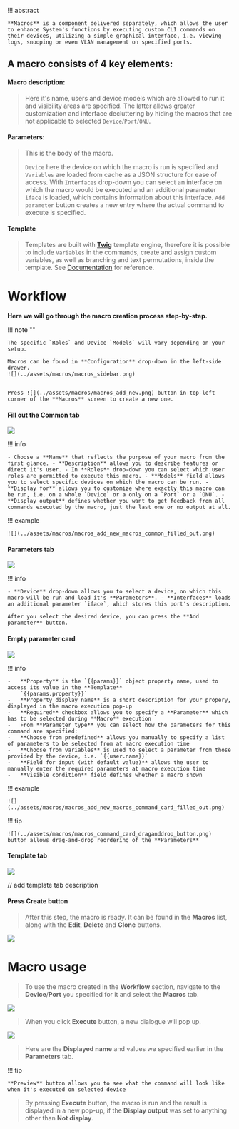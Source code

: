 !!! abstract
    
    **Macros** is a component delivered separately, which allows the user to enhance System's functions by executing custom CLI commands on their devices, utilizing a simple graphical interface, i.e. viewing logs, snooping or even VLAN management on specified ports.

## A macro consists of 4 key elements:

#### Macro description:

> Here it's name, users and device models which are allowed to run it and visibility areas are specified. The latter allows greater customization and interface decluttering by hiding the macros that are not applicable to selected `Device`/`Port`/`ONU`.

#### Parameters:

> This is the body of the macro.
>
> `Device` here the device on which the macro is run is specified and `Variables` are loaded from cache as a JSON structure for ease of access. With `Interfaces` drop-down you can select an interface on which the macro would be executed and an additional parameter `iface` is loaded, which contains information about this interface. `Add parameter` button creates a new entry where the actual command to execute is specified.

#### Template

> Templates are built with [**Twig**](https://twig.symfony.com/) template engine, therefore it is possible to include `Variables` in the commands, create and assign custom variables, as well as branching and text permutations, inside the template. See [Documentation](https://twig.symfony.com/doc/3.x/templates.html) for reference.

# Workflow

**Here we will go through the macro creation process step-by-step.**

!!! note "" 
    
    The specific `Roles` and Device `Models` will vary depending on your setup.
    
    Macros can be found in **Configuration** drop-down in the left-side drawer.
    ![](../assets/macros/macros_sidebar.png)
    
    
    Press ![](../assets/macros/macros_add_new.png) button in top-left corner of the **Macros** screen to create a new one.

#### Fill out the **Common** tab

![](../assets/macros/macros_add_new_macros_common.png)

!!! info
    
    - Choose a **Name** that reflects the purpose of your macro from the first glance. - **Description** allows you to describe features or direct it's user. - In **Roles** drop-down you can select which user roles are permitted to execute this macro. - **Models** field allows you to select specific devices on which the macro can be run. - **Display for** allows you to customize where exactly this macro can be run, i.e. on a whole `Device` or a only on a `Port` or a `ONU`. - **Display output** defines whether you want to get feedback from all commands executed by the macro, just the last one or no output at all.

!!! example 
    
    ![](../assets/macros/macros_add_new_macros_common_filled_out.png)

#### **Parameters** tab

![](../assets/macros/macros_add_new_macros_parameters.png)

!!! info 
    
    - **Device** drop-down allows you to select a device, on which this macro will be run and load it's **Parameters**. - **Interfaces** loads an additional parameter `iface`, which stores this port's description.
    
    After you select the desired device, you can press the **Add parameter** button.

#### Empty parameter card

![](../assets/macros/macros_add_new_macros_command_card.png)

!!! info

    -   **Property** is the `{{params}}` object property name, used to access its value in the **Template**
        `{{params.property}}`
    -   **Property display name** is a short description for your propery, displayed in the macro execution pop-up
    -   **Required** checkbox allows you to specify a **Parameter** which has to be selected during **Macro** execution
    -   From **Parameter type** you can select how the parameters for this command are specified:
    -   **Choose from predefined** allows you manually to specify a list of parameters to be selected from at macro execution time
    -   **Choose from variables** is used to select a parameter from those provided by the device, i.e. `{{user.name}}`
    -   **Field for input (with default value)** allows the user to manually enter the required parameters at macro execution time
    -   **Visible condition** field defines whether a macro shown

!!! example 
    
    ![](../assets/macros/macros_add_new_macros_command_card_filled_out.png)

!!! tip 
    
    ![](../assets/macros/macros_command_card_draganddrop_button.png) button allows drag-and-drop reordering of the **Parameters**

#### Template tab

![](../assets/macros/macros_add_new_macros_template_tab_filled_out.png)

// add template tab description

#### Press Create button

> After this step, the macro is ready. It can be found in the **Macros** list, along with the **Edit**, **Delete** and **Clone** buttons.

![](../assets/macros/macros_macro_in_the_list.png)

# Macro usage

> To use the macro created in the **Workflow** section, navigate to the **Device**/**Port** you specified for it and select the **Macros** tab.

![](../assets/macros/macros_device_macros_tab.png)

> When you click **Execute** button, a new dialogue will pop up.

![](../assets/macros/macros_device_running_macro.png)

> Here are the **Displayed name** and values we specified earlier in the **Parameters** tab.

!!! tip 
    
    **Preview** button allows you to see what the command will look like when it's executed on selected device

> By pressing **Execute** button, the macro is run and the result is displayed in a new pop-up, if the **Display output** was set to anything other than **Not display**.